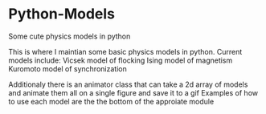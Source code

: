 # Python-Models
Some cute physics models in python

This is where I maintian some basic physics models in python.
Current models include:
  Vicsek model of flocking
  Ising model of magnetism
  Kuromoto model of synchronization
 
Additionaly there is an animator class that can take a 2d array of models and animate them all on a single figure and save it to a gif
Examples of how to use each model are the the bottom of the approiate module
